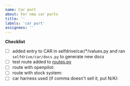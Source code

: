 ```yaml
---
name: Car port
about: For new car ports
title: ''
labels: 'car port'
assignees: ''
---
```


**Checklist**

- [ ] added entry to CAR in selfdrive/car/*/values.py and ran `selfdrive/car/docs.py` to generate new docs
- [ ] test route added to [routes.py](https://github.com/nw0rn/openpilot/blob/master/selfdrive/car/tests/routes.py)
- [ ] route with openpilot:
- [ ] route with stock system:
- [ ] car harness used (if comma doesn't sell it, put N/A):

